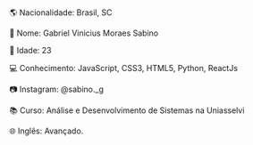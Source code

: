 🌎 Nacionalidade: Brasil, SC

👤 Nome: Gabriel Vinicius Moraes Sabino

🎂 Idade: 23

💻 Conhecimento: JavaScript, CSS3, HTML5, Python, ReactJs

📷 Instagram: @sabino._g

📚 Curso: Análise e Desenvolvimento de Sistemas na Uniasselvi

🌐 Inglês: Avançado.


